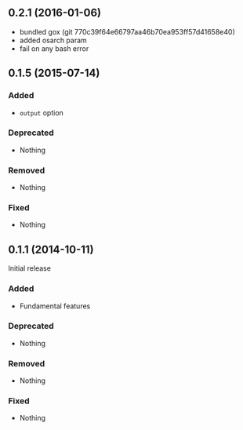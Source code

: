 ## 0.2.1 (2016-01-06)

- bundled gox (git 770c39f64e66797aa46b70ea953ff57d41658e40)
- added osarch param
- fail on any bash error

## 0.1.5 (2015-07-14)

### Added

- `output` option

### Deprecated

- Nothing

### Removed

- Nothing

### Fixed

- Nothing



## 0.1.1 (2014-10-11)

Initial release

### Added

- Fundamental features

### Deprecated

- Nothing

### Removed

- Nothing

### Fixed

- Nothing


